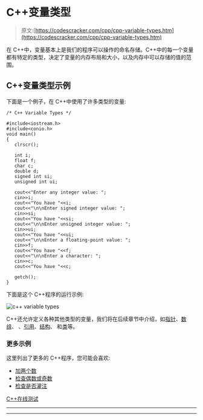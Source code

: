 # C++变量类型

> 原文:[https://codescracker.com/cpp/cpp-variable-types.htm](https://codescracker.com/cpp/cpp-variable-types.htm)

在 C++中，变量基本上是我们的程序可以操作的命名存储。C++中的每一个变量都有特定的类型，决定了变量的内存布局和大小，以及内存中可以存储的值的范围。

## C++变量类型示例

下面是一个例子，在 C++中使用了许多类型的变量:

```
/* C++ Variable Types */

#include<iostream.h>
#include<conio.h>
void main()
{
   clrscr();

   int i;
   float f;
   char c;
   double d;
   signed int si;
   unsigned int ui;

   cout<<"Enter any integer value: ";
   cin>>i;
   cout<<"You have "<<i;
   cout<<"\n\nEnter signed integer value: ";
   cin>>si;
   cout<<"You have "<<si;
   cout<<"\n\nEnter unsigned integer value: ";
   cin>>ui;
   cout<<"You have "<<ui;
   cout<<"\n\nEnter a floating-point value: ";
   cin>>f;
   cout<<"You have "<<f;
   cout<<"\n\nEnter a character: ";
   cin>>c;
   cout<<"You have "<<c;

   getch();
}
```

下面是这个 C++程序的运行示例:

![c++ variable types](../Images/e303e74a04d7b141744218a24b83b60a.png)

C++还允许定义各种其他类型的变量，我们将在后续章节中介绍，如[指针](/cpp/cpp-pointers.htm)、[数组](/cpp/cpp-arrays.htm)、 、[引用](/cpp/cpp-references.htm)、[结构](/cpp/cpp-data-structures.htm)、 和[类](/cpp/cpp-classes-objects.htm)等。

### 更多示例

这里列出了更多的 C++程序，您可能会喜欢:

*   [加两个数](/cpp/program/cpp-program-add-two-numbers.htm)
*   [检查偶数或奇数](/cpp/program/cpp-program-check-even-odd.htm)
*   [检查是否灌注](/cpp/program/cpp-program-check-prime.htm)

[C++在线测试](/exam/showtest.php?subid=3)

* * *

* * *
